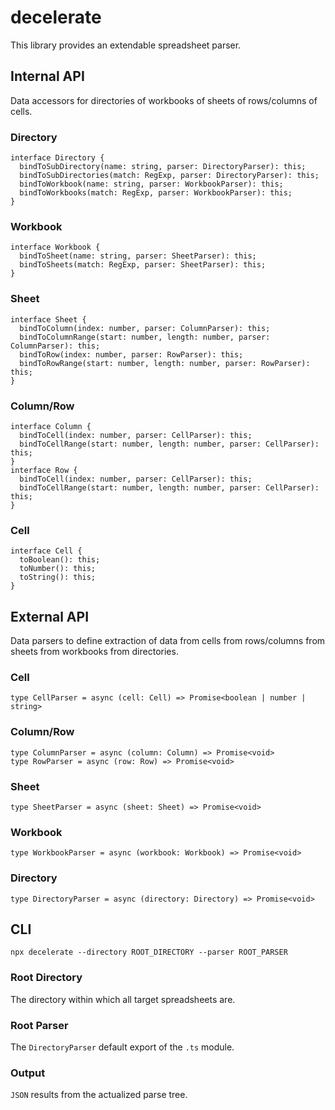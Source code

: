 # decelerate
This library provides an extendable spreadsheet parser.
## Internal API
Data accessors for directories of workbooks of sheets of rows/columns of cells.
### Directory
```
interface Directory {
  bindToSubDirectory(name: string, parser: DirectoryParser): this;
  bindToSubDirectories(match: RegExp, parser: DirectoryParser): this;
  bindToWorkbook(name: string, parser: WorkbookParser): this;
  bindToWorkbooks(match: RegExp, parser: WorkbookParser): this;
}
```
### Workbook
```
interface Workbook {
  bindToSheet(name: string, parser: SheetParser): this;
  bindToSheets(match: RegExp, parser: SheetParser): this;
}
```
### Sheet
```
interface Sheet {
  bindToColumn(index: number, parser: ColumnParser): this;
  bindToColumnRange(start: number, length: number, parser: ColumnParser): this;
  bindToRow(index: number, parser: RowParser): this;
  bindToRowRange(start: number, length: number, parser: RowParser): this;
}
```
### Column/Row
```
interface Column {
  bindToCell(index: number, parser: CellParser): this;
  bindToCellRange(start: number, length: number, parser: CellParser): this;
}
interface Row {
  bindToCell(index: number, parser: CellParser): this;
  bindToCellRange(start: number, length: number, parser: CellParser): this;
}
```
### Cell
```
interface Cell {
  toBoolean(): this;
  toNumber(): this;
  toString(): this;
}
```
## External API
Data parsers to define extraction of data from cells from rows/columns from sheets from workbooks from directories.
### Cell
```
type CellParser = async (cell: Cell) => Promise<boolean | number | string>
```
### Column/Row
```
type ColumnParser = async (column: Column) => Promise<void>
type RowParser = async (row: Row) => Promise<void>
```
### Sheet
```
type SheetParser = async (sheet: Sheet) => Promise<void>
```
### Workbook
```
type WorkbookParser = async (workbook: Workbook) => Promise<void>
```
### Directory
```
type DirectoryParser = async (directory: Directory) => Promise<void>
```
## CLI
```
npx decelerate --directory ROOT_DIRECTORY --parser ROOT_PARSER
```
### Root Directory
The directory within which all target spreadsheets are.
### Root Parser
The `DirectoryParser` default export of the `.ts` module.
### Output
`JSON` results from the actualized parse tree.
